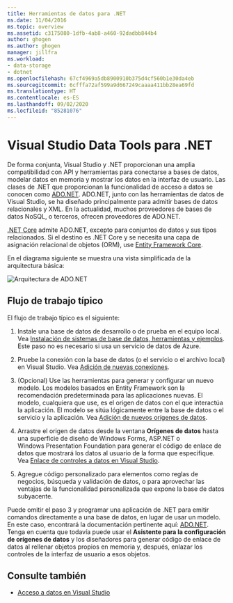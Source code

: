 ```yaml
---
title: Herramientas de datos para .NET
ms.date: 11/04/2016
ms.topic: overview
ms.assetid: c3175080-1dfb-4ab8-a460-92dadbb844b4
author: ghogen
ms.author: ghogen
manager: jillfra
ms.workload:
- data-storage
- dotnet
ms.openlocfilehash: 67cf4969a5db8900910b375d4cf560b1e30da4eb
ms.sourcegitcommit: 6cfffa72af599a9d667249caaaa411bb28ea69fd
ms.translationtype: HT
ms.contentlocale: es-ES
ms.lasthandoff: 09/02/2020
ms.locfileid: "85281076"
---
```

# <a name="visual-studio-data-tools-for-net"></a>Visual Studio Data Tools para .NET

De forma conjunta, Visual Studio y .NET proporcionan una amplia compatibilidad con API y herramientas para conectarse a bases de datos, modelar datos en memoria y mostrar los datos en la interfaz de usuario. Las clases de .NET que proporcionan la funcionalidad de acceso a datos se conocen como [ADO.NET](/dotnet/framework/data/adonet/index). ADO.NET, junto con las herramientas de datos de Visual Studio, se ha diseñado principalmente para admitir bases de datos relacionales y XML. En la actualidad, muchos proveedores de bases de datos NoSQL, o terceros, ofrecen proveedores de ADO.NET.

[.NET Core](/dotnet/core/) admite ADO.NET, excepto para conjuntos de datos y sus tipos relacionados. Si el destino es .NET Core y se necesita una capa de asignación relacional de objetos (ORM), use [Entity Framework Core](/ef/core/).

En el diagrama siguiente se muestra una vista simplificada de la arquitectura básica:

![Arquitectura de ADO.NET](../data-tools/media/raddata-ado-net-architecture-diagram.png)

## <a name="typical-workflow"></a>Flujo de trabajo típico

El flujo de trabajo típico es el siguiente:

1. Instale una base de datos de desarrollo o de prueba en el equipo local. Vea [Instalación de sistemas de base de datos, herramientas y ejemplos](../data-tools/installing-database-systems-tools-and-samples.md). Este paso no es necesario si usa un servicio de datos de Azure.

2. Pruebe la conexión con la base de datos (o el servicio o el archivo local) en Visual Studio. Vea [Adición de nuevas conexiones](../data-tools/add-new-connections.md).

3. (Opcional) Use las herramientas para generar y configurar un nuevo modelo. Los modelos basados en Entity Framework son la recomendación predeterminada para las aplicaciones nuevas. El modelo, cualquiera que use, es el origen de datos con el que interactúa la aplicación. El modelo se sitúa lógicamente entre la base de datos o el servicio y la aplicación. Vea [Adición de nuevos orígenes de datos](../data-tools/add-new-data-sources.md).

4. Arrastre el origen de datos desde la ventana **Orígenes de datos** hasta una superficie de diseño de Windows Forms, ASP.NET o Windows Presentation Foundation para generar el código de enlace de datos que mostrará los datos al usuario de la forma que especifique. Vea [Enlace de controles a datos en Visual Studio](../data-tools/bind-controls-to-data-in-visual-studio.md).

5. Agregue código personalizado para elementos como reglas de negocios, búsqueda y validación de datos, o para aprovechar las ventajas de la funcionalidad personalizada que expone la base de datos subyacente.

Puede omitir el paso 3 y programar una aplicación de .NET para emitir comandos directamente a una base de datos, en lugar de usar un modelo. En este caso, encontrará la documentación pertinente aquí: [ADO.NET](/dotnet/framework/data/adonet/index). Tenga en cuenta que todavía puede usar el **Asistente para la configuración de orígenes de datos** y los diseñadores para generar código de enlace de datos al rellenar objetos propios en memoria y, después, enlazar los controles de la interfaz de usuario a esos objetos.

## <a name="see-also"></a>Consulte también

- [Acceso a datos en Visual Studio](../data-tools/accessing-data-in-visual-studio.md)

